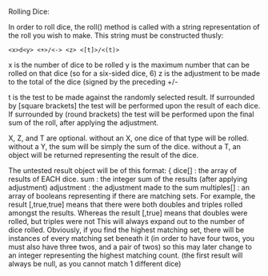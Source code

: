 Rolling Dice:

In order to roll dice, the roll() method is called with a string representation of the roll you wish to make.
This string must be constructed thusly:

    <x>d<y> <+>/<-> <z> <[t]>/<(t)>
    
x is the number of dice to be rolled
y is the maximum number that can be rolled on that dice (so for a six-sided dice, 6)
z is the adjustment to be made to the total of the dice (signed by the preceding +/-

t is the test to be made against the randomly selected result. If surrounded by [square brackets] the test will be performed upon the result of each dice. If surrounded by (round brackets) the test will be performed upon the final sum of the roll, after applying the adjustment.

X, Z, and T are optional.
    without an X, one dice of that type will be rolled.
    without a Y, the sum will be simply the sum of the dice.
    without a T, an object will be returned representing the result of the dice.
    
The untested result object will be of this format:
{
    dice[]      : the array of results of EACH dice.
    sum         : the integer sum of the results (after applying adjustment)
    adjustment  : the adjustment made to the sum
    multiples[] : an array of booleans representing if there are matching sets.
                    For example, the result [,true,true] means that there were both doubles and triples rolled amongst the results.
                    Whereas the result [,true] means that doubles were rolled, but triples were not
                    This will always expand out to the number of dice rolled.
                    Obviously, if you find the highest matching set, there will be instances of every matching set beneath it (in order to have four twos, you must also have three twos, and a pair of twos) so this may later change to an integer representing the highest matching count.
                    (the first result will always be null, as you cannot match 1 different dice)